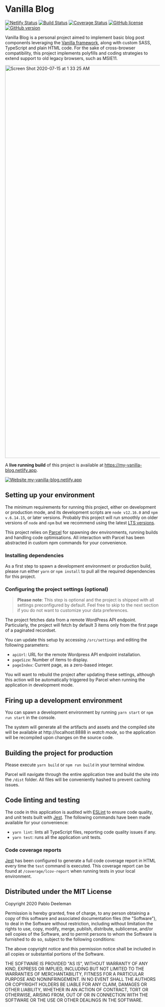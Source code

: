 # Vanilla Blog
[![Netlify Status](https://api.netlify.com/api/v1/badges/c2a9a0cf-8752-4aa1-8066-df2a5d6f79e2/deploy-status)](https://app.netlify.com/sites/jovial-borg-cf1799/deploys)
[![Build Status](https://travis-ci.org/deeleman/vanilla-blog.svg?branch=master)](https://travis-ci.org/deeleman/vanilla-blog)
[![Coverage Status](https://coveralls.io/repos/github/deeleman/vanilla-blog/badge.svg?branch=master)](https://coveralls.io/github/deeleman/vanilla-blog?branch=master)
[![GitHub license](https://img.shields.io/github/license/deeleman/vanilla-blog.svg)](https://github.com/deeleman/vanilla-blog/blob/master/LICENSE)
[![GitHub version](https://badge.fury.io/gh/deeleman%2Fvanilla-blog.svg)](https://github.com/deeleman/vanilla-blog)


Vanilla Blog is a personal project aimed to implement basic blog post components leveraging the [Vanilla framework](https://vanillaframework.io/), along with custom SASS, TypeScript and plain HTML code. For the sake of cross-browser compatibility, this project implements polyfills and coding strategies to extend support to old legacy browsers, such as MSIE11.

<img width="1279" alt="Screen Shot 2020-07-15 at 1 33 25 AM" src="https://user-images.githubusercontent.com/1104146/87541318-5b2e0b80-c6a1-11ea-8f59-00fcbf86e3be.png">

A **live running build** of this project is available at https://my-vanilla-blog.netlify.app.

[![Website my-vanilla-blog.netlify.app](https://img.shields.io/website-up-down-green-red/https/my-vanilla-blog.netlify.app.svg)](https://my-vanilla-blog.netlify.app)

## Setting up your environment
The minimum requirements for running this project, either on development or production mode, and its development scripts are `node v12.16.0` and `npm v.6.14.15`, or later versions. Probably this project will run smoothly on older versions of `node` and `npm` but we recommend using the latest [LTS versions](https://nodejs.org/).

This project relies on [Parcel](https://parceljs.org/) for spawning dev environments, running builds and handling code optimisations. All interaction with Parcel has been abstracted in custom npm commands for your convenience.

### Installing dependencies
As a first step to spawn a development environment or production build, please run either `yarn` or `npm install` to pull all the required dependencies for this project.

### Configuring the project settings (optional)

> **Please note**: This step is optional and the project is shipped with all settings preconfigured by default. Feel free to skip to the next section if you do not want to customize your data preferences.

The project fetches data from a remote WordPress API endpoint. Particularly, the project will fetch by default 3 items only from the first page of a paginated recordset.

You can update this setup by accessing `/src/settings` and editing the following parameters:
* `apiUrl`: URL for the remote Wordpress API endpoint installation.
* `pageSize`: Number of items to display.
* `pageIndex`: Current page, as a zero-based integer.

You will want to rebuild the project after updating these settings, although this action will be automatically triggered by Parcel when running the application in development mode.

## Firing up a development environment
You can spawn a development environment by running `yarn start` or `npm run start` in the console.

The system will generate all the artifacts and assets and the compiled site will be available at http://localhost:8888 in _watch mode_, so the application will be recompiled upon changes on the source code.

## Building the project for production
Please execute `yarn build` or `npm run build` in your terminal window. 

Parcel will navigate through the entire application tree and build the site into the `/dist` folder. All files will be conveniently hashed to prevent caching issues.

## Code linting and testing
The code in this application is audited with 
[ESLint](https://eslint.org/) to ensure code quality, and unit tests built with [Jest](https://jestjs.io/). The following commands have been made available for your convenience:

- `yarn lint`: lints all TypeScript files, reporting code quality issues if any.
- `yarn test`: runs all the application unit tests.

### Code coverage reports
[Jest](https://jestjs.io/) has been configured to generate a full code coverage report in HTML every time the `test` command is executed. This coverage report can be found at `/coverage/lcov-report` when running tests in your local environment.

## Distributed under the MIT License

Copyright 2020 Pablo Deeleman

Permission is hereby granted, free of charge, to any person obtaining a copy of this software and associated documentation files (the "Software"), to deal in the Software without restriction, including without limitation the rights to use, copy, modify, merge, publish, distribute, sublicense, and/or sell copies of the Software, and to permit persons to whom the Software is furnished to do so, subject to the following conditions:

The above copyright notice and this permission notice shall be included in all copies or substantial portions of the Software.

THE SOFTWARE IS PROVIDED "AS IS", WITHOUT WARRANTY OF ANY KIND, EXPRESS OR IMPLIED, INCLUDING BUT NOT LIMITED TO THE WARRANTIES OF MERCHANTABILITY, FITNESS FOR A PARTICULAR PURPOSE AND NONINFRINGEMENT. IN NO EVENT SHALL THE AUTHORS OR COPYRIGHT HOLDERS BE LIABLE FOR ANY CLAIM, DAMAGES OR OTHER LIABILITY, WHETHER IN AN ACTION OF CONTRACT, TORT OR OTHERWISE, ARISING FROM, OUT OF OR IN CONNECTION WITH THE SOFTWARE OR THE USE OR OTHER DEALINGS IN THE SOFTWARE.
